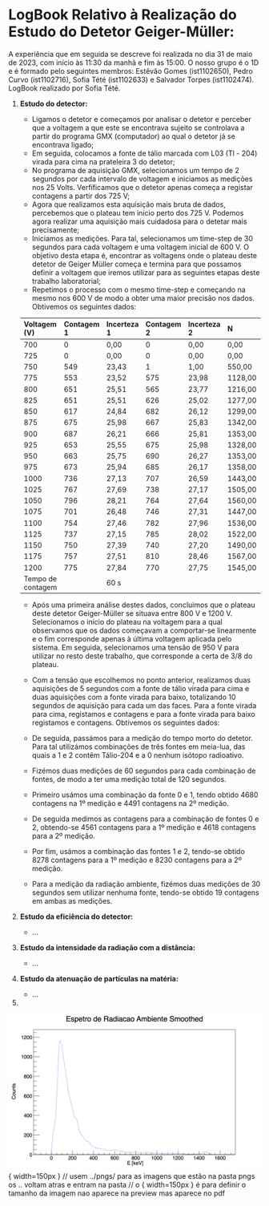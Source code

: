 # LogBook Relativo à Realização do Estudo do Detetor Geiger-Müller:

A experiência que em seguida se descreve foi realizada no dia 31 de maio de 2023, com início às 11:30 da manhã e fim às 15:00. O nosso grupo é o 1D e é formado pelo seguintes membros: Estêvão Gomes (ist1102650), Pedro Curvo (ist1102716), Sofia Tété (ist1102633) e Salvador Torpes (ist1102474). LogBook realizado por Sofia Tété.

1. **Estudo do detector:**
   - Ligamos o detetor e começamos por analisar o detetor e perceber que a voltagem a que este se encontrava sujeito se controlava a partir do programa GMX (computador) ao qual o detetor já se encontrava ligado;
   - Em seguida, colocamos a fonte de tálio marcada com L03 (Tl - 204) virada para cima na prateleira 3 do detetor;
   - No programa de aquisição GMX, selecionamos um tempo de 2 segundos por cada intervalo de voltagem e iniciamos as medições nos 25 Volts. Verfificamos que o detetor apenas começa a registar contagens a partir dos 725 V;
   - Agora que realizamos esta aquisição mais bruta de dados, percebemos que o plateau tem inicio perto dos 725 V. Podemos agora realizar uma aquisição mais cuidadosa para o detetar mais precisamente;
   - Iniciamos as medições. Para tal, selecionamos um time-step de 30 segundos para cada voltagem e uma voltagem inicial de 600 V. O objetivo desta etapa é, encontrar as voltagens onde o plateau deste detetor de Geiger Müller começa e termina para que possamos definir a voltagem que iremos utilizar para as seguintes etapas deste trabalho laboratorial;
   - Repetimos o processo com o mesmo time-step e começando na mesmo nos 600 V de modo a obter uma maior precisão nos dados. Obtivemos os seguintes dados:

   | Voltagem (V) | Contagem 1 | Incerteza 1 | Contagem 2 | Incerteza 2 | N | dN | Taxa | Incerteza da Taxa | True Rate | d(True Rate) |
   |---|---|---|---|---|---|---|---|---|---|---|
   | 700 | 0 | 0,00 | 0 | 0,00 | 0,00 | 0,00 | 0,00 | 0,00 | 0,00 | 0,00 |
   | 725 | 0 | 0,00 | 0 | 0,00 | 0,00 | 0,00 | 0,00 | 0,00 | 0,00 | 0,00 |
   | 750 | 549 | 23,43 | 1 | 1,00 | 550,00 | 24,43 | 9,17 | 0,41 | 8,59 | 0,43 |
   | 775 | 553 | 23,52 | 575 | 23,98 | 1128,00 | 47,50 | 18,80 | 0,79 | 18,40 | 0,81 |
   | 800 | 651 | 25,51 | 565 | 23,77 | 1216,00 | 49,28 | 20,27 | 0,82 | 19,91 | 0,85 |
   | 825 | 651 | 25,51 | 626 | 25,02 | 1277,00 | 50,53 | 21,28 | 0,84 | 20,95 | 0,87 |
   | 850 | 617 | 24,84 | 682 | 26,12 | 1299,00 | 50,95 | 21,65 | 0,85 | 21,33 | 0,87 |
   | 875 | 675 | 25,98 | 667 | 25,83 | 1342,00 | 51,81 | 22,37 | 0,86 | 22,07 | 0,89 |
   | 900 | 687 | 26,21 | 666 | 25,81 | 1353,00 | 52,02 | 22,55 | 0,87 | 22,26 | 0,89 |
   | 925 | 653 | 25,55 | 675 | 25,98 | 1328,00 | 51,53 | 22,13 | 0,86 | 21,83 | 0,88 |
   | 950 | 663 | 25,75 | 690 | 26,27 | 1353,00 | 52,02 | 22,55 | 0,87 | 22,26 | 0,89 |
   | 975 | 673 | 25,94 | 685 | 26,17 | 1358,00 | 52,11 | 22,63 | 0,87 | 22,34 | 0,89 |
   | 1000 | 736 | 27,13 | 707 | 26,59 | 1443,00 | 53,72 | 24,05 | 0,90 | 23,80 | 0,92 |
   | 1025 | 767 | 27,69 | 738 | 27,17 | 1505,00 | 54,86 | 25,08 | 0,91 | 24,87 | 0,94 |
   | 1050 | 796 | 28,21 | 764 | 27,64 | 1560,00 | 55,85 | 26,00 | 0,93 | 25,82 | 0,96 |
   | 1075 | 701 | 26,48 | 746 | 27,31 | 1447,00 | 53,79 | 24,12 | 0,90 | 23,87 | 0,92 |
   | 1100 | 754 | 27,46 | 782 | 27,96 | 1536,00 | 55,42 | 25,60 | 0,92 | 25,40 | 0,95 |
   | 1125 | 737 | 27,15 | 785 | 28,02 | 1522,00 | 55,17 | 25,37 | 0,92 | 25,16 | 0,95 |
   | 1150 | 750 | 27,39 | 740 | 27,20 | 1490,00 | 54,59 | 24,83 | 0,91 | 24,61 | 0,94 |
   | 1175 | 757 | 27,51 | 810 | 28,46 | 1567,00 | 55,97 | 26,12 | 0,93 | 25,94 | 0,96 |
   | 1200 | 775 | 27,84 | 770 | 27,75 | 1545,00 | 55,59 | 25,75 | 0,93 | 25,56 | 0,95 |
   | Tempo de contagem |  | 60 s |  |  |  |  |  |  |  |  |

   - Após uma primeira análise destes dados, concluimos que o plateau deste detetor Geiger-Müller se situava entre 800 V e 1200 V. Selecionamos o início do plateau na voltagem para a qual observamos que os dados começavam a comportar-se linearmente e o fim corresponde apenas à última voltagem aplicada pelo sistema. Em seguida, selecionamos uma tensão de 950 V para utilizar no resto deste trabalho, que corresponde a certa de 3/8 do plateau.
   - Com a tensão que escolhemos no ponto anterior, realizamos duas aquisições de 5 segundos com a fonte de tálio virada para cima e duas aquisições com a fonte virada para baixo, totalizando 10 segundos de aquisição para cada um das faces. Para a fonte virada para cima, registamos e contagens e para a fonte virada para baixo registamos e contagens. Obtivemos os seguintes dados:



   - De seguida, passámos para a medição do tempo morto do detetor. Para tal utilizámos combinações de três fontes em meia-lua, das quais a 1 e 2 contêm Tálio-204 e a 0 nenhum isótopo radioativo.
   - Fizémos duas medições de 60 segundos para cada combinação de fontes, de modo a ter uma medição total de 120 segundos.
   - Primeiro usámos uma combinação da fonte 0 e 1, tendo obtido 4680 contagens na 1º medição e 4491 contagens na 2º medição.
   - De seguida medimos as contagens para a combinação de fontes 0 e 2, obtendo-se 4561 contagens para a 1º medição e 4618 contagens para a 2º medição.
   - Por fim, usámos a combinação das fontes 1 e 2, tendo-se obtido 8278 contagens para a 1º medição e 8230 contagens para a 2º medição.
   - Para a medição da radiação ambiente, fizémos duas medições de 30 segundos sem utilizar nenhuma fonte, tendo-se obtido 19 contagens em ambas as medições.
2. **Estudo da eficiência do detector:**
   - ...
3. **Estudo da intensidade da radiação com a distância:**
   - ...
4. **Estudo da atenuação de partículas na matéria:**
   - ...
5. 

![this is a image ](../../Gama/Graphs/Espetro_Ambiente_Smoothed.png){ width=150px }
// usem ../pngs/ para as imagens que estão na pasta pngs os .. voltam atras e entram na pasta 
// o { width=150px } é para definir o tamanho da imagem nao aparece na preview mas aparece no pdf
